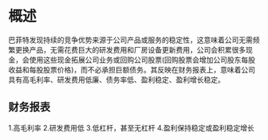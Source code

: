 # 概述
巴菲特发现持续的竞争优势来源于公司产品或服务的稳定性，这意味着公司无需频繁更换产品，无需花费巨大的研发费用和厂房设备更新费用，公司会积累很多现金，会使用这些现金拓展公司业务或回购公司股票(回购股票会增加公司股东每股收益和每股股票价格)，而不必承担巨额债务。其反映在财务报表上，意味着公司具有高毛利率、研发费用低廉、债务率低、盈利稳定、盈利增长稳定。

## 财务报表
1.高毛利率
2.研发费用低
3.低杠杆，甚至无杠杆
4.盈利保持稳定或盈利稳定增长
